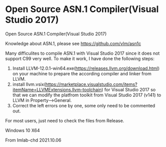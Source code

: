 # Open Source ASN.1 Compiler(Visual Studio 2017)
 Open Source ASN.1 Compiler(Visual Studio 2017)

Knowledge about ASN.1, please see https://github.com/vlm/asn1c

Many difficulites to compile ASN.1 with Visual Studio 2017 since it does not support C99 very well.
To make it work, I have done the following steps:
1. Install LLVM-12.0.1-win64.exe(https://releases.llvm.org/download.html) on your machine to prepare the according compiler and linker from LLVM. 
2. install llvm.vsix(https://marketplace.visualstudio.com/items?itemName=LLVMExtensions.llvm-toolchain) for Visual Studio 2017 so that we can modify the platfrom toolkit from Visual Studio 2017 (v141) to LLVM in Property-->General.
3. Correct the left errors one by one, some only need to be commented out.

For most users, just need to check the files from Release.

Windows 10 X64

From Imlab-chd 2021.10.06 

